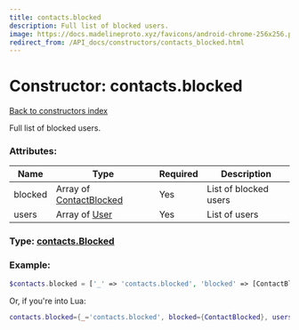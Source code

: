 ```yaml
---
title: contacts.blocked
description: Full list of blocked users.
image: https://docs.madelineproto.xyz/favicons/android-chrome-256x256.png
redirect_from: /API_docs/constructors/contacts_blocked.html
---
```

# Constructor: contacts.blocked  
[Back to constructors index](index.md)



Full list of blocked users.

### Attributes:

| Name     |    Type       | Required | Description |
|----------|---------------|----------|-------------|
|blocked|Array of [ContactBlocked](../types/ContactBlocked.md) | Yes|List of blocked users|
|users|Array of [User](../types/User.md) | Yes|List of users|



### Type: [contacts.Blocked](../types/contacts.Blocked.md)


### Example:

```php
$contacts.blocked = ['_' => 'contacts.blocked', 'blocked' => [ContactBlocked, ContactBlocked], 'users' => [User, User]];
```  


Or, if you're into Lua:

```lua
contacts.blocked={_='contacts.blocked', blocked={ContactBlocked}, users={User}}

```


